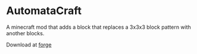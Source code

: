 # AutomataCraft

A minecraft mod that adds a block that replaces a 3x3x3 block pattern with another blocks.

Download at [forge](https://www.curseforge.com/minecraft/mc-mods/automatacraft)

